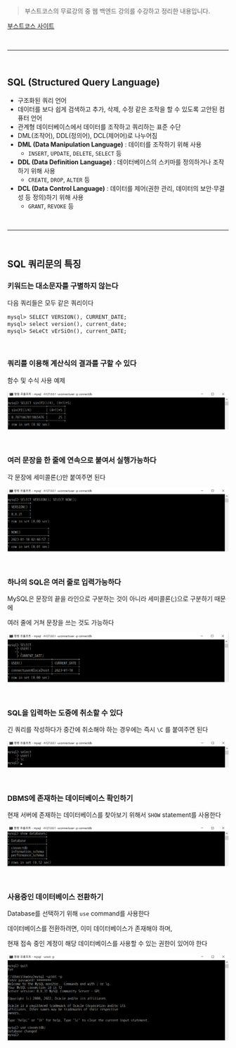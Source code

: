 
> 부스트코스의 무료강의 중 웹 백엔드 강의를 수강하고 정리한 내용입니다.

[부스트코스 사이트](https://www.boostcourse.org/opencourse)

<br>

---

<br>

## **SQL (Structured Query Language)**

- 구조화된 쿼리 언어
- 데이터를 보다 쉽게 검색하고 추가, 삭제, 수정 같은 조작을 할 수 있도록 고안된 컴퓨터 언어
- 관계형 데이터베이스에서 데이터를 조작하고 쿼리하는 표준 수단
- DML(조작어), DDL(정의어), DCL(제어어)로 나누어짐
- **DML (Data Manipulation Language)** : 데이터를 조작하기 위해 사용
    - `INSERT`, `UPDATE`, `DELETE`, `SELECT` 등
- **DDL (Data Definition Language)** : 데이터베이스의 스키마를 정의하거나 조작하기 위해 사용
    - `CREATE`, `DROP`, `ALTER` 등
- **DCL (Data Control Language)** : 데이터를 제어(권한 관리, 데이터의 보안·무결성 등 정의)하기 위해 사용
    - `GRANT`, `REVOKE` 등

<br>

---

<br>

## **SQL 쿼리문의 특징**

### **키워드는 대소문자를 구별하지 않는다**

다음 쿼리들은 모두 같은 쿼리이다

```
mysql> SELECT VERSION(), CURRENT_DATE;
mysql> select version(), current_date;
mysql> SeLeCt vErSiOn(), current_DATE;
```

<br>

### **쿼리를 이용해 계산식의 결과를 구할 수 있다**

함수 및 수식 사용 예제

![쿼리로 계산식 결과 구하기](./img/02_calculate.png)

<br>

### **여러 문장을 한 줄에 연속으로 붙여서 실행가능하다**

각 문장에 세미콜론(;)만 붙여주면 된다

![여러 문장을 한 줄에](./img/02_several_to_one.png)

<br>

### **하나의 SQL은 여러 줄로 입력가능하다**

MySQL은 문장의 끝을 라인으로 구분하는 것이 아니라 세미콜론(;)으로 구분하기 때문에

여러 줄에 거쳐 문장을 쓰는 것도 가능하다

![한 문장을 여러 줄로](./img/02_one_to_several.png)

<br>

### **SQL을 입력하는 도중에 취소할 수 있다**

긴 쿼리를 작성하다가 중간에 취소해야 하는 경우에는 즉시 `\C` 를 붙여주면 된다

![sql 입력 취소](./img/02_cancel.png)

<br>

### **DBMS에 존재하는 데이터베이스 확인하기**

현재 서버에 존재하는 데이터베이스를 찾아보기 위해서 `SHOW` statement를 사용한다

![데이터베이스 확인하기](./img/02_show.png)

<br>

### **사용중인 데이터베이스 전환하기**

Database를 선택하기 위해 `use` command를 사용한다

데이터베이스를 전환하려면, 이미 데이터베이스가 존재해야 하며,

현재 접속 중인 계정이 해당 데이터베이스를 사용할 수 있는 권한이 있어야 한다

![데이터베이스 전환](./img/02_use.png)